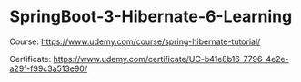 ﻿# SpringBoot-3-Hibernate-6-Learning

Course: https://www.udemy.com/course/spring-hibernate-tutorial/


Certificate: https://www.udemy.com/certificate/UC-b41e8b16-7796-4e2e-a29f-f99c3a513e90/
